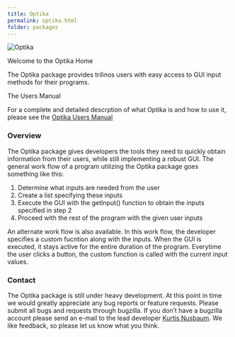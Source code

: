 ```yaml
---
title: Optika
permalink: optika.html
folder: packages
---
```


![Optika](http://trilinos.org/oldsite/packages/optika/optikabanner.png)

Welcome to the Optika Home

The Optika package provides trilinos users with easy access to GUI input methods for their programs.

The Users Manual

For a complete and detailed descrption of what Optika is and how to use it, please see the [Optika Users Manual](http://trilinos.org/docs/dev/packages/optika/doc/html/OptikaSANDReport.pdf)

### Overview

The Optika package gives developers the tools they need to quickly obtain information from their users, while still implementing a robust GUI. The general work flow of a program utilizing the Optika package goes something like this:

1.  Determine what inputs are needed from the user
2.  Create a list specifying these inputs
3.  Execute the GUI with the getInput() function to obtain the inputs specified in step 2
4.  Proceed with the rest of the program with the given user inputs

An alternate work flow is also available. In this work flow, the developer specifies a custom fucntion along with the inputs. When the GUI is executed, it stays active for the entire duration of the program. Everytime the user clicks a button, the custom function is called with the current input values.

### Contact

The Optika package is still under heavy development. At this point in time we would greatly appreciate any bug reports or feature requests. Please submit all bugs and requests through bugzilla. If you don’t have a bugzilla account please send an e-mail to the lead developer [Kurtis Nusbaum](mailto:klnusbaum@gmail.com). We like feedback, so please let us know what you think.
